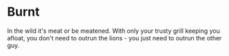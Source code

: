 # Burnt

In the wild it's meat or be meatened. With only your trusty grill keeping you afloat, you don't need to outrun the lions - you just need to outrun the other guy.


